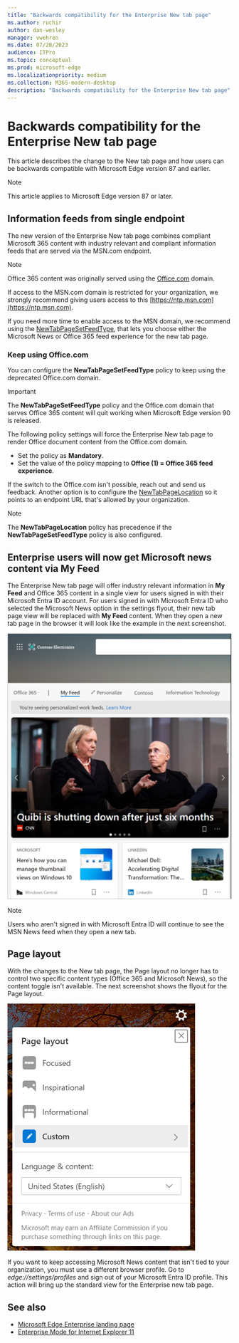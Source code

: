 ```yaml
---
title: "Backwards compatibility for the Enterprise New tab page"
ms.author: ruchir
author: dan-wesley
manager: vwehren
ms.date: 07/28/2023
audience: ITPro
ms.topic: conceptual
ms.prod: microsoft-edge
ms.localizationpriority: medium
ms.collection: M365-modern-desktop
description: "Backwards compatibility for the Enterprise New tab page"
---
```


# Backwards compatibility for the Enterprise New tab page

This article describes the change to the New tab page and how users can be backwards compatible with Microsoft Edge version 87 and earlier.

> [!NOTE]
> This article applies to Microsoft Edge version 87 or later.

## Information feeds from single endpoint

The new version of the Enterprise New tab page combines compliant Microsoft 365 content with industry relevant and compliant information feeds that are served via the MSN.com endpoint.

> [!NOTE]
> Office 365 content was originally served using the [Office.com](https://www.office.com) domain.

If access to the MSN.com domain is restricted for your organization, we strongly recommend giving users access to this [https://ntp.msn.com](https://ntp.msn.com).

If you need more time to enable access to the MSN domain, we recommend using the [NewTabPageSetFeedType](./microsoft-edge-policies.md#newtabpagesetfeedtype), that lets you choose either the Microsoft News or Office 365 feed experience for the new tab page.

### Keep using Office.com

 You can configure the **NewTabPageSetFeedType** policy to keep using the deprecated Office.com domain.

> [!IMPORTANT]
> The **NewTabPageSetFeedType** policy and the Office.com domain that serves Office 365 content will quit working when Microsoft Edge version 90 is released.

The following policy settings will force the Enterprise New tab page to render Office document content from the Office.com domain.

- Set the policy as **Mandatory**.
- Set the value of the policy mapping to **Office (1) = Office 365 feed experience**.

If the switch to the Office.com isn't possible, reach out and send us feedback. Another option is to configure the [NewTabPageLocation](./microsoft-edge-policies.md#newtabpagelocation) so it points to an endpoint URL that's allowed by your organization.

> [!NOTE]
> The **NewTabPageLocation** policy has precedence if the **NewTabPageSetFeedType** policy is also configured.

## Enterprise users will now get Microsoft news content via My Feed

The Enterprise New tab page will offer industry relevant information in **My Feed** and Office 365 content in a single view for users signed in with their Microsoft Entra ID account. For users signed in with Microsoft Entra ID who selected the Microsoft News option in the settings flyout, their new tab page view will be replaced with **My Feed** content. When they open a new tab page in the browser it will look like the example in the next screenshot.

![New tab page showing content from My Feed.](media/microsoft-edge-ntp-backward-compatibility/microsoft-edge-ntp-myfeed-view.png)

> [!NOTE]
> Users who aren't signed in with Microsoft Entra ID will continue to see the MSN News feed when they open a new tab.

## Page layout

With the changes to the New tab page, the Page layout no longer has to control two specific content types (Office 365 and Microsoft News), so the content toggle isn't available. The next screenshot shows the flyout for the Page layout.

![Page layout view for New tab page.](media/microsoft-edge-ntp-backward-compatibility/microsoft-edge-ntp-page-layout.png)

If you want to keep accessing Microsoft News content that isn't tied to your organization, you must use a different browser profile. Go to  *edge://settings/profiles* and sign out of your Microsoft Entra ID profile. This action will bring up the  standard view for the Enterprise new tab page.

## See also

- [Microsoft Edge Enterprise landing page](https://aka.ms/EdgeEnterprise)
- [Enterprise Mode for Internet Explorer 11](/internet-explorer/ie11-deploy-guide/enterprise-mode-overview-for-ie11)
